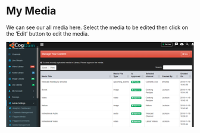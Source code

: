 # My Media

We can see our all media here. Select the media to be edited then click on the ‘Edit’ button to edit the media.

![](../.gitbook/assets/image%20%28130%29.png)

